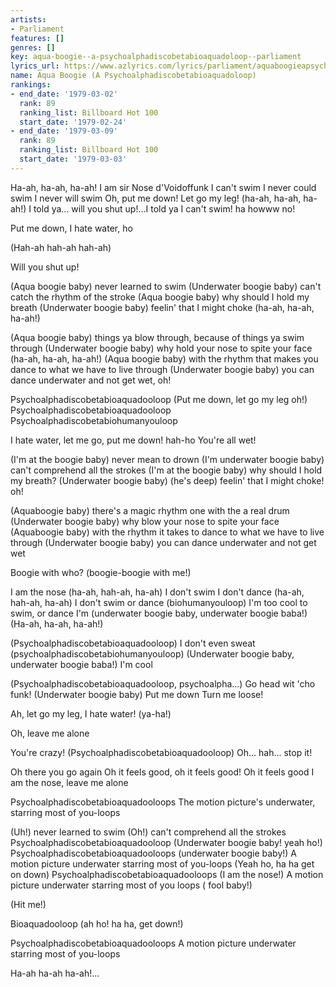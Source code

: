 ```yaml
---
artists:
- Parliament
features: []
genres: []
key: aqua-boogie--a-psychoalphadiscobetabioaquadoloop--parliament
lyrics_url: https://www.azlyrics.com/lyrics/parliament/aquaboogieapsychoalphadiscobetabioaquadoloop.html
name: Aqua Boogie (A Psychoalphadiscobetabioaquadoloop)
rankings:
- end_date: '1979-03-02'
  rank: 89
  ranking_list: Billboard Hot 100
  start_date: '1979-02-24'
- end_date: '1979-03-09'
  rank: 89
  ranking_list: Billboard Hot 100
  start_date: '1979-03-03'
---
```


Ha-ah, ha-ah, ha-ah!
I am sir Nose d'Voidoffunk
I can't swim
I never could swim
I never will swim
Oh, put me down!
Let go my leg! (ha-ah, ha-ah, ha-ah!)
I told ya... will you shut up!...I told ya I can't swim! ha howww no!

Put me down, I hate water, ho

(Hah-ah hah-ah hah-ah)

Will you shut up!

(Aqua boogie baby) never learned to swim
(Underwater boogie baby) can't catch the rhythm of the stroke
(Aqua boogie baby) why should I hold my breath
(Underwater boogie baby) feelin' that I might choke (ha-ah, ha-ah, ha-ah!)

(Aqua boogie baby) things ya blow through, because of things ya swim through
(Underwater boogie baby) why hold your nose to spite your face (ha-ah, ha-ah, ha-ah!)
(Aqua boogie baby) with the rhythm that makes you dance to what we have to live through
(Underwater boogie baby) you can dance underwater and not get wet, oh!

Psychoalphadiscobetabioaquadooloop
(Put me down, let go my leg oh!)
Psychoalphadiscobetabioaquadooloop
Psychoalphadiscobetabiohumanyouloop

I hate water, let me go, put me down! hah-ho
You're all wet!

(I'm at the boogie baby) never mean to drown
(I'm underwater boogie baby) can't comprehend all the strokes
(I'm at the boogie baby) why should I hold my breath?
(Underwater boogie baby) (he's deep) feelin' that I might choke! oh!

(Aquaboogie baby) there's a magic rhythm one with the a real drum
(Underwater boogie baby) why blow your nose to spite your face
(Aquaboogie baby) with the rhythm it takes to dance to what we have to live through
(Underwater boogie baby) you can dance underwater and not get wet

Boogie with who? (boogie-boogie with me!)

I am the nose (ha-ah, hah-ah, ha-ah)
I don't swim
I don't dance (ha-ah, hah-ah, ha-ah)
I don't swim or dance (biohumanyouloop)
I'm too cool to swim, or dance
I'm (underwater boogie baby, underwater boogie baba!)
(Ha-ah, ha-ah, ha-ah!)

(Psychoalphadiscobetabioaquadooloop)
I don't even sweat (psychoalphadiscobetabiohumanyouloop)
(Underwater boogie baby, underwater boogie baba!)
I'm cool

(Psychoalphadiscobetabioaquadooloop, psychoalpha...)
Go head wit 'cho funk!
(Underwater boogie baby)
Put me down
Turn me loose!

Ah, let go my leg, I hate water! (ya-ha!)

Oh, leave me alone

You're crazy!
(Psychoalphadiscobetabioaquadooloop)
Oh... hah... stop it!

Oh there you go again
Oh it feels good, oh it feels good!
Oh it feels good
I am the nose, leave me alone

Psychoalphadiscobetabioaquadooloops
The motion picture's underwater, starring most of you-loops

(Uh!) never learned to swim
(Oh!) can't comprehend all the strokes
Psychoalphadiscobetabioaquadooloop
(Underwater boogie baby! yeah ho!)
Psychoalphadiscobetabioaquadooloops (underwater boogie baby!)
A motion picture underwater starring most of you-loops
(Yeah ho, ha ha get on down)
Psychoalphadiscobetabioaquadooloops (I am the nose!)
A motion picture underwater starring most of you loops
( fool baby!)

(Hit me!)

Bioaquadooloop (ah ho! ha ha, get down!)

Psychoalphadiscobetabioaquadooloops
A motion picture underwater starring most of you-loops

Ha-ah ha-ah ha-ah!...



